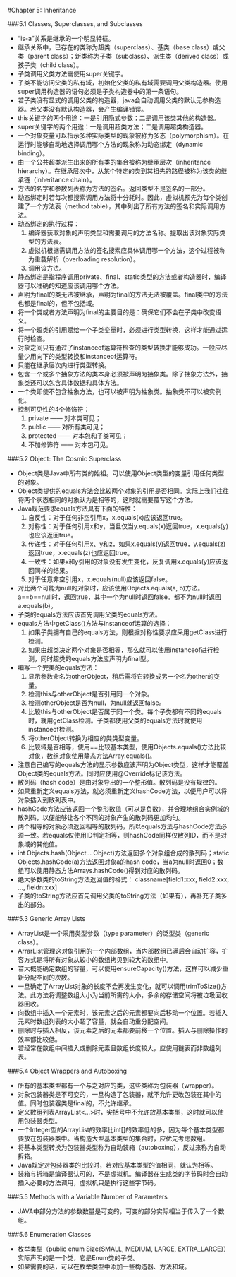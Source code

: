 #Chapter 5: Inheritance

###5.1 Classes, Superclasses, and Subclasses  
- “is-a”关系是继承的一个明显特征。  
- 继承关系中，已存在的类称为超类（superclass）、基类（base class）或父类（parent class）；新类称为子类（subclass）、派生类（derived class）或孩子类（child class）。  
- 子类调用父类方法需使用super关键字。  
- 子类不能访问父类的私有域，初始化父类的私有域需要调用父类构造器。使用super调用构造器的语句必须是子类构造器中的第一条语句。  
- 若子类没有显式的调用父类的构造器，java会自动调用父类的默认无参构造器。若父类没有默认构造器，会产生编译错误。
- this关键字的两个用途：一是引用隐式参数；二是调用该类其他的构造器。  
- super关键字的两个用途：一是调用超类方法；二是调用超类构造器。  
- 一个对象变量可以指示多种实际类型的现象被称为多态（polymorphism）。在运行时能够自动地选择调用哪个方法的现象称为动态绑定（dynamic binding）。  
- 由一个公共超类派生出来的所有类的集合被称为继承层次（inheritance hierarchy）。在继承层次中，从某个特定的类到其祖先的路径被称为该类的继承链（inheritance chain）。  
- 方法的名字和参数列表称为方法的签名。返回类型不是签名的一部分。  
- 动态绑定时若每次都搜索调用方法将十分耗时。因此，虚拟机预先为每个类创建了一个方法表（method table），其中列出了所有方法的签名和实际调用方法。  
- 动态绑定的执行过程：  
  1. 编译器获取对象的声明类型和需要调用的方法名称。提取出该对象实际类型的方法表。  
  2. 虚拟机根据需调用方法的签名搜索应具体调用哪一个方法，这个过程被称为重载解析（overloading resolution）。  
  3. 调用该方法。  
- 静态绑定是指程序调用private、final、static类型的方法或者构造器时，编译器可以准确的知道应该调用哪个方法。  
- 声明为final的类无法被继承，声明为final的方法无法被覆盖。final类中的方法也都是final的，但不包括域。  
- 将一个类或者方法声明为final的主要目的是：确保它们不会在子类中改变语义。  
- 将一个超类的引用赋给一个子类变量时，必须进行类型转换，这样才能通过运行时检查。  
- 对象之间只有通过了instanceof运算符检查的类型转换才能够成功。一般应尽量少用向下的类型转换和instanceof运算符。  
- 只能在继承层次内进行类型转换。  
- 包含一个或多个抽象方法的类本身必须被声明为抽象类。除了抽象方法外，抽象类还可以包含具体数据和具体方法。  
- 一个类即使不包含抽象方法，也可以被声明为抽象类。抽象类不可以被实例化。  
- 控制可见性的4个修饰符：  
  1. private —— 对本类可见；  
  2. public —— 对所有类可见；  
  3. protected —— 对本包和子类可见；  
  4. 不加修饰符 —— 对本包可见。

###5.2 Object: The Cosmic Superclass  
- Object类是Java中所有类的始祖。可以使用Object类型的变量引用任何类型的对象。  
- Object类提供的equals方法会比较两个对象的引用是否相同。实际上我们往往将两个状态相同的对象认为是相等的，这时就需要覆写这个方法。  
- Java规范要求equals方法具有下面的特性：  
  1. 自反性：对于任何非空引用x，x.equals(x)应该返回true。  
  2. 对称性：对于任何引用x和y，当且仅当y.equals(x)返回true，x.equals(y)也应该返回true。  
  3. 传递性：对于任何引用x、y和z，如果x.equals(y)返回true，y.equals(z)返回true，x.equals(z)也应返回true。  
  4. 一致性：如果x和y引用的对象没有发生变化，反复调用x.equals(y)应该返回同样的结果。  
  5. 对于任意非空引用x，x.equals(null)应该返回false。  
- 对比两个可能为null的对象时，应该使用Objects.equals(a, b)方法。a==b==null时，返回true，其中一个为null时返回false。都不为null时返回a.equals(b)。  
- 子类的equals方法应该首先调用父类的equals方法。  
- equals方法中getClass()方法与instanceof运算的选择：  
  1. 如果子类拥有自己的equals方法，则根据对称性要求应采用getClass进行检测。  
  2. 如果由超类决定两个对象是否相等，那么就可以使用instanceof进行检测，同时超类的equals方法应声明为final型。  
- 编写一个完美的equals方法：  
  1. 显示参数命名为otherObject，稍后需将它转换成另一个名为other的变量。  
  2. 检测this与otherObject是否引用同一个对象。
  3. 检测otherObject是否为null，为null就返回false。
  4. 比较this与otherObject是否属于同一个类。每个子类都有不同的equals时，就用getClass检测。子类都使用父类的equals方法时就使用instanceof检测。  
  5. 将otherObject转换为相应的类类型变量。
  6. 比较域是否相等，使用==比较基本类型，使用Objects.equals()方法比较对象，数组对象使用静态方法Array.equals()。  
- 注意自己编写的equals方法的显示参数应该声明为Object类型，这样才能覆盖Object类的equals方法。同时应使用@Override标记该方法。  
- 散列码（hash code）是由对象导出的一个整形值。散列码是没有规律的。  
- 如果重新定义equals方法，就必须重新定义hashCode方法，以便用户可以将对象插入到散列表中。  
- hashCode方法应该返回一个整形数值（可以是负数），并合理地组合实例域的散列码，以便能够让各个不同的对象产生的散列码更加均匀。  
- 两个相等的对象必须返回相等的散列码，所以equals方法与hashCode方法必须一致。若equals仅使用ID判定相等，则hashCode同样仅散列ID，而不是对象域的其他值。  
- int Objects.hash(Object... Object)方法返回多个对象组合成的散列码；static Objects.hashCode(a)方法返回对象a的hash code，当a为null时返回0；数组可以使用静态方法Arrays.hashCode()得到对应的散列码。  
- 绝大多数类的toString方法返回值的格式： classname[field1:xxx, field2:xxx, ..., fieldn:xxx]  
- 子类的toString方法应首先调用父类的toString方法（如果有），再补充子类多出的部分。

###5.3 Generic Array Lists  
- ArrayList是一个采用类型参数（type parameter）的泛型类（generic class）。  
- ArrarList管理这对象引用的一个内部数组，当内部数组已满后会自动扩容，扩容方式是将所有对象从较小的数组拷贝到较大的数组中。  
- 若大概能确定数组的容量，可以使用ensureCapacity()方法，这样可以减少重新分配空间的次数。  
- 一旦确定了ArrayList对象的长度不会再发生变化，就可以调用trimToSize()方法。此方法将调整数组大小为当前所需的大小，多余的存储空间将被垃圾回收器回收。  
- 向数组中插入一个元素时，该元素之后的元素都要向后移动一个位置。若插入元素时数组列表的大小超了容量，就会自动重分配空间。  
- 删除时与插入相反，该元素之后的元素都要前移一个位置。插入与删除操作的效率都比较低。  
- 若经常在数组中间插入或删除元素且数组长度较大，应使用链表而非数组列表。

###5.4 Object Wrappers and Autoboxing  
- 所有的基本类型都有一个与之对应的类，这些类称为包装器（wrapper）。  
- 对象包装器类是不可变的，一旦构造了包装器，就不允许更改包装在其中的值。同时包装器类是final的，不允许继承。  
- 定义数组列表ArrayList<...>时，尖括号中不允许放基本类型，这时就可以使用包装器类型。  
- 一个Integer型的ArrayList的效率比int[]的效率低的多，因为每个基本类型都要放在包装器类中。当构造大型基本类型的集合时，应优先考虑数组。  
- 将基本类型转换为包装器类型称为自动装箱（autoboxing），反过来称为自动拆箱。  
- Java规定对包装器类的比较时，若对应基本类型的值相同，就认为相等。  
- 装箱与拆箱是编译器认可的，不是虚拟机。编译器在生成类的字节码时会自动插入必要的方法调用，虚拟机只是执行这些字节码。  

###5.5 Methods with a Variable Number of Parameters  
- JAVA中部分方法的参数数量是可变的，可变的部分实际相当于传入了一个数组。

###5.6 Enumeration Classes  
- 枚举类型（public enum Size{SMALL, MEDIUM, LARGE, EXTRA_LARGE}）实际声明的是一个类，它是Enum类的子类。  
- 如果需要的话，可以在枚举类型中添加一些构造器、方法和域。
